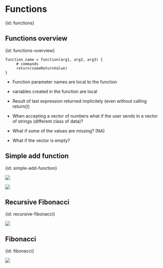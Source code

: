 # Functions
{id: functions}

## Functions overview
{id: functions-overview}

```
function_name = function(arg1, arg2, arg3) {
     # commands
     return(someReturnValue)
}
```

* Function parameter names are local to the function
* variables created in the function are local
* Result of last expression returned implicitely (even without calling return())

* When accepting a vector of numbers what if the user sends in a vector of strings (different class of data)?
* What if some of the values are missing? (NA)
* What if the vector is empty?

## Simple add function
{id: simple-add-function}

![](examples/functions/rectangle_area_function.R)

![](examples/functions/distance_function.R)


## Recursive Fibonacci
{id: recursive-fibonacci}

![](examples/functions/fibonacci_recursive.R)

## Fibonacci
{id: fibonacci}

![](examples/functions/fibonacci.R)
